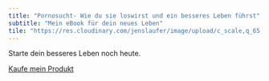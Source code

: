 ```yaml
---
title: "Pornosucht- Wie du sie loswirst und ein besseres Leben führst"
subtitle: "Mein eBook für dein neues Leben"
tile: "https://res.cloudinary.com/jenslaufer/image/upload/c_scale,q_65,w_600/v1580822304/cover.jpg"
---
```


Starte dein besseres Leben noch heute.

<script src="https://gumroad.com/js/gumroad.js"></script>

<a class="gumroad-button" href="https://gum.co/pornosucht?wanted=true" target="_blank">Kaufe mein Produkt</a>
